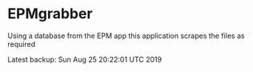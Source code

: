 # EPMgrabber
Using a database from the EPM app this application scrapes the files as required


Latest backup: Sun Aug 25 20:22:01 UTC 2019
